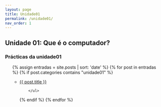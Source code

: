 ```yaml
---
layout: page
title: Unidade01
permalink: /unidade01/
nav_order: 1
---
```

Unidade 01: Que é o computador? 
--- 

<h3>Prácticas da unidade01</h3>

<ul>
 {% assign entradas = site.posts | sort: 'date' %}
  {% for post in entradas %}
   {% if post.categories contains "unidade01" %}
        <ul>
          <li>
             <a class="post-link" href="{{ post.url | prepend: site.baseurl }}">{{ post.title }}</a>
          </li>
          
        </ul>
   {% endif %}
  {% endfor %}
</ul>


